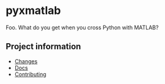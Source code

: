 # pyxmatlab

Foo. What do you get when you cross Python with MATLAB?

## Project information

- [Changes](<https://pycross-org.github.io/matlab/changelog.html>)
- [Docs](<https://pycross-org.github.io/matlab>)
- [Contributing](<https://pycross-org.github.io/matlab/contributing.html>)
